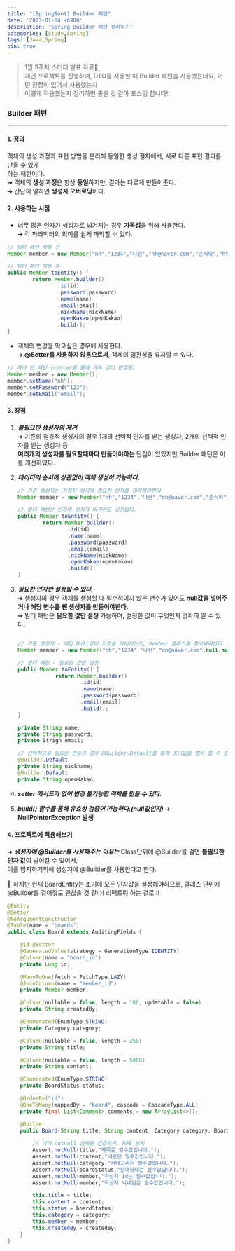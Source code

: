 ```yaml
---
title: "[SpringBoot] Builder 패턴"
date: '2023-01-04 +0900'
description: 'Spring Builder 패턴 정리하기'
categories: [Study,Spring]
tags: [Java,Spring]
pin: true
---
```


> 1월 3주차 스터디 발표 자료📖                                    
> 개인 프로젝트를 진행하며, DTO를 사용할 때 Builder 패턴을 사용했는데요, 어떤 장점이 있어서 사용했는지       
> 어떻게 적용했는지 정리하면 좋을 것 같아 포스팅 합니다!! 

### **Builder 패턴**
---
#### **1. 정의** ####
객체의 생성 과정과 표현 방법을 분리해 동일한 생성 절차에서, 서로 다른 표현 결과를 만들 수 있게                   
하는 패턴이다.                           
➔ 객체의 **생성 과정**은 항상 **동일**하지만, 결과는 다르게 만들어준다.                   
➔ 간단히 말하면 **생성자 오버로딩**이다.

#### **2. 사용하는 시점** ####
* 너무 많은 인자가 생성자로 넘겨지는 경우 **가독성**을 위해 사용한다.            
➔ 각 파라미터의 의미를 쉽게 파악할 수 있다.

```java
// 빌더 패턴 적용 전
Member member = new Member("nh","1234","나현","nh@naver.com","춘식이","https://open.kakao.com/");

// 빌더 패턴 적용 후
public Member toEntity() {
        return Member.builder()
                .id(id)
                .password(password)
                .name(name)
                .email(email)
                .nickName(nickName)
                .openKakao(openKakao)
                .build();
}
```
* 객체의 변경을 막고싶은 경우에 사용한다.                                    
➔ **@Setter를 사용하지 않음으로써**, 객체의 일관성을 유지할 수 있다.

```java
// 자바 빈 패턴 (setter를 통해 계속 값이 변경됨)
Member member = new Member();
member.setName("nh");
member.setPassword("123");
member.setEmail("email");
```
#### **3. 장점** ####
1. ***불필요한 생성자의 제거***                              
➔ 기존의 점층적 생성자의 경우 1개의 선택적 인자를 받는 생성자, 2개의 선택적 인자를 받는 생성자 등                                              
**여러개의 생성자를 필요할때마다 만들어야하는** 단점이 있었지만 Builder 패턴은 이를 개선하였다.            

2. ***데이터의 순서에 상관없이 객체 생성이 가능하다.***
    ```java
    // 기존 생성자는 지정된 위치에 필요한 인자를 입력해야한다.
    Member member = new Member("nh","1234","나현","nh@naver.com","춘식이","https://open.kakao.com/");

    // 빌더 패턴은 인자의 위치가 바뀌어도 상관없다.
    public Member toEntity() {
            return Member.builder()
                    .id(id)
                    .name(name)
                    .password(password)
                    .email(email)
                    .nickName(nickName)
                    .openKakao(openKakao)
                    .build();
    }
    ```                    


3. ***필요한 인자만 설정할 수 있다.***                             
➔ 생성자의 경우 객체를 생성할 때 필수적이지 않은 변수가 있어도 **null값을 넣어주거나 해당 변수를 뺀 생성자를 만들어야한다.**                
➔ 빌더 패턴은 **필요한 값만 설정** 가능하며, 설정한 값이 무엇인지 명확히 알 수 있다.

    ```java

    // 기존 생성자 - 해당 Null값이 무엇을 의미하는지, Member 클래스를 찾아봐야한다.
    Member member = new Member("nh","1234","나현","nh@naver.com",null,null);

    // 빌더 패턴 - 필요한 값만 설정
    public Member toEntity() {
                return Member.builder()
                        .id(id)
                        .name(name)
                        .password(password)
                        .email(email)
                        .build();
    }
    ```

    ```java
    private String name;
    private String password;
    private Strign email;

    // 선택적으로 필요한 변수의 경우 @Builder.Default를 통해 초기값을 명시 할 수 있다.
    @Builder.Default
    private String nickname;
    @Builder.Default
    private String openKakao;
    ```


4. ***setter 메서드가 없어 **변경 불가능한 객체**를 만들 수 있다.***

5. ***build() 함수를 통해 유효성 검증이 가능하다.(null값인지)***
➔ **NullPointerException 발생**

#### **4. 프로젝트에 적용해보기** ####
➔ ***생성자에 @Builder를 사용해주는 이유는*** Class단위에 @Builder를 걸면 **불필요한 인자 값**이 넘어갈 수 있어서,      
이를 방지하기위해 생성자에 @Builder를 사용한다고 한다.                    

🤔 하지만 현재 BoardEntity는 초기에 모든 인자값을 설정해야하므로, 클래스 단위에 @Builder를 걸어줘도 괜찮을 것 같다! 리팩토링 하는 걸로 !! 

```java
@Entity
@Getter
@NoArgumentConstructor
@Table(name = "boards")
public class Board extends AuditingFields {

    @Id @Setter
    @GeneratedValue(strategy = GenerationType.IDENTITY)
    @Column(name = "board_id")
    private Long id;

    @ManyToOne(fetch = FetchType.LAZY)
    @JoinColumn(name = "member_id")
    private Member member;

    @Column(nullable = false, length = 100, updatable = false)
    private String createdBy;

    @Enumerated(EnumType.STRING)
    private Category category;

    @Column(nullable = false, length = 250)
    private String title;

    @Column(nullable = false, length = 5000)
    private String content;

    @Enumerated(EnumType.STRING)
    private BoardStatus status;

    @OrderBy("id")
    @OneToMany(mappedBy = "board", cascade = CascadeType.ALL)
    private final List<Comment> comments = new ArrayList<>();

    @Builder
    public Board(String title, String content, Category category, BoardStatus boardStatus, Member member , String createdBy) {
        
        // 미리 notnull 상태를 검증하여, NPE 방지
        Assert.notNull(title,"제목은 필수값입니다.");
        Assert.notNull(content,"내용은 필수값입니다.");
        Assert.notNull(category,"카테고리는 필수값입니다.");
        Assert.notNull(boardStatus,"판매상태는 필수값입니다.");
        Assert.notNull(member,"작성자 id는 필수값입니다.");
        Assert.notNull(member,"작성자 닉네임은 필수값입니다.");

        this.title = title;
        this.content = content;
        this.status = boardStatus;
        this.category = category;
        this.member = member;
        this.createdBy = createdBy;
    }
}
```